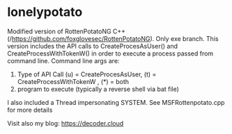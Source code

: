 # lonelypotato
Modified version of RottenPotatoNG C++ (/https://github.com/foxglovesec/RottenPotatoNG). Only exe branch.
This version includes the API calls to CreateProcesAsUser() and CreateProcessWithTokenW() in order to execute a 
process passed from command line.
Command line args are:
1) Type of API Call (u) = CreateProcesAsUser, (t) = CreateProcessWithTokenW , (*) = both
2) program to execute (typically a reverse shell via bat file)

I also included a Thread impersonating SYSTEM. See MSFRottenpotato.cpp for more details

Visit also my blog: https://decoder.cloud